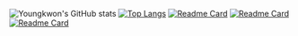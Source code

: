 ![Youngkwon's GitHub stats](https://github-readme-stats.vercel.app/api?username=youngkwon02&cache_seconds=1800&theme=graywhite&show_icons=true&hide=stars)
[![Top Langs](https://github-readme-stats.vercel.app/api/top-langs/?username=youngkwon02&layout=compact&theme=graywhite)](https://github.com/youngkwon02/github-readme-stats)
[![Readme Card](https://github-readme-stats.vercel.app/api/pin/?username=youngkwon02&repo=JunctionX-MAEMO&theme=graywhite&cache_seconds=1800)](https://github.com/youngkwon02/JunctionX-MAEMO)
[![Readme Card](https://github-readme-stats.vercel.app/api/pin/?username=youngkwon02&repo=The-Signature&theme=graywhite&cache_seconds=1800)](https://github.com/youngkwon02/The-Signature)
[![Readme Card](https://github-readme-stats.vercel.app/api/pin/?username=youngkwon02&repo=Detect-and-Measure-Shrimps&theme=graywhite&cache_seconds=1800)](https://github.com/youngkwon02/Detect-and-Measure-Shrimps)&nbsp;&nbsp;
